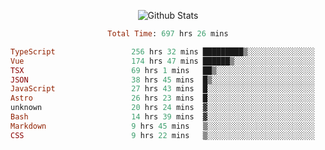 <!DOCTYPE html>
<body>
<div align="center">
  
  ![Github Stats](https://github-readme-stats.vercel.app/api?username=verycrunchy&show_icons=true&theme=radical)

<!--START_SECTION:waka-->

```ruby
Total Time: 697 hrs 26 mins

TypeScript                 256 hrs 32 mins █████████▒░░░░░░░░░░░░░░░   36.79 %
Vue                        174 hrs 47 mins ██████▒░░░░░░░░░░░░░░░░░░   25.07 %
TSX                        69 hrs 1 mins   ██▒░░░░░░░░░░░░░░░░░░░░░░   09.90 %
JSON                       38 hrs 45 mins  █▒░░░░░░░░░░░░░░░░░░░░░░░   05.56 %
JavaScript                 27 hrs 43 mins  █░░░░░░░░░░░░░░░░░░░░░░░░   03.97 %
Astro                      26 hrs 23 mins  █░░░░░░░░░░░░░░░░░░░░░░░░   03.78 %
unknown                    20 hrs 24 mins  ▓░░░░░░░░░░░░░░░░░░░░░░░░   02.93 %
Bash                       14 hrs 39 mins  ▓░░░░░░░░░░░░░░░░░░░░░░░░   02.10 %
Markdown                   9 hrs 45 mins   ▒░░░░░░░░░░░░░░░░░░░░░░░░   01.40 %
CSS                        9 hrs 22 mins   ▒░░░░░░░░░░░░░░░░░░░░░░░░   01.34 %
```

<!--END_SECTION:waka-->
</div>
</body>
</html>

